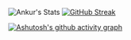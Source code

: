 ![Ankur's Stats](https://github-readme-stats.vercel.app/api?username=XI1411-AnkurSaxena&count_private=true) [![GitHub Streak](https://github-readme-streak-stats.herokuapp.com/?user=XI1411-AnkurSaxena&theme=default)](https://git.io/streak-stats)

[![Ashutosh's github activity graph](https://activity-graph.herokuapp.com/graph?username=XI1411-AnkurSaxena&theme=github)](https://github.com/ashutosh00710/github-readme-activity-graph)



<!--
**XI1411-AnkurSaxena/XI1411-AnkurSaxena** is a ✨ _special_ ✨ repository because its `README.md` (this file) appears on your GitHub profile.

Here are some ideas to get you started:

- 🔭 I’m currently working on ...
- 🌱 I’m currently learning ...
- 👯 I’m looking to collaborate on ...
- 🤔 I’m looking for help with ...
- 💬 Ask me about ...
- 📫 How to reach me: ...
- 😄 Pronouns: ...
- ⚡ Fun fact: ...
-->
